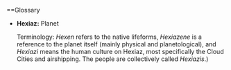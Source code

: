 ==Glossary



 - **Hexiaz:** Planet 

   Terminology: _Hexen_ refers to the native lifeforms, _Hexiazene_ is a reference to the planet itself (mainly physical and planetological), and _Hexiazi_ means the human culture on Hexiaz, most specifically the Cloud Cities and airshipping. The people are collectively called _Hexiazis_.) 
